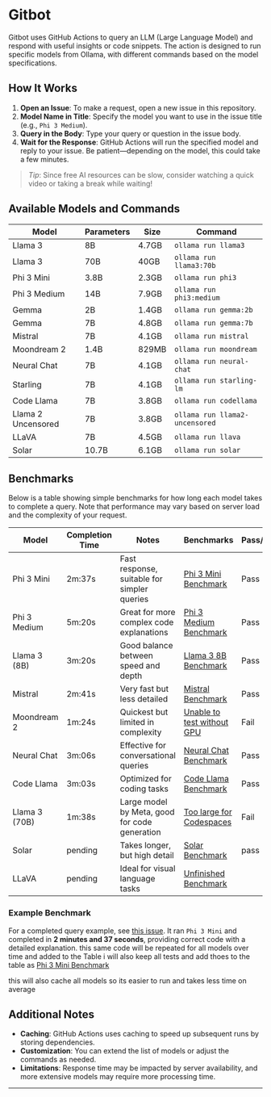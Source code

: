 # Gitbot

Gitbot uses GitHub Actions to query an LLM (Large Language Model) and respond with useful insights or code snippets. The action is designed to run specific models from Ollama, with different commands based on the model specifications.

## How It Works
1. **Open an Issue**: To make a request, open a new issue in this repository.
2. **Model Name in Title**: Specify the model you want to use in the issue title (e.g., `Phi 3 Medium`).
3. **Query in the Body**: Type your query or question in the issue body.
4. **Wait for the Response**: GitHub Actions will run the specified model and reply to your issue. Be patient—depending on the model, this could take a few minutes.

> *Tip*: Since free AI resources can be slow, consider watching a quick video or taking a break while waiting!

## Available Models and Commands
| Model                  | Parameters | Size   | Command                       |
|------------------------|------------|--------|-------------------------------|
| Llama 3                | 8B         | 4.7GB  | `ollama run llama3`          |
| Llama 3                | 70B        | 40GB   | `ollama run llama3:70b`      |
| Phi 3 Mini             | 3.8B       | 2.3GB  | `ollama run phi3`            |
| Phi 3 Medium           | 14B        | 7.9GB  | `ollama run phi3:medium`     |
| Gemma                  | 2B         | 1.4GB  | `ollama run gemma:2b`        |
| Gemma                  | 7B         | 4.8GB  | `ollama run gemma:7b`        |
| Mistral                | 7B         | 4.1GB  | `ollama run mistral`         |
| Moondream 2            | 1.4B       | 829MB  | `ollama run moondream`       |
| Neural Chat            | 7B         | 4.1GB  | `ollama run neural-chat`     |
| Starling               | 7B         | 4.1GB  | `ollama run starling-lm`     |
| Code Llama             | 7B         | 3.8GB  | `ollama run codellama`       |
| Llama 2 Uncensored     | 7B         | 3.8GB  | `ollama run llama2-uncensored` |
| LLaVA                  | 7B         | 4.5GB  | `ollama run llava`           |
| Solar                  | 10.7B      | 6.1GB  | `ollama run solar`           |

## Benchmarks
Below is a table showing simple benchmarks for how long each model takes to complete a query. Note that performance may vary based on server load and the complexity of your request.

| Model                  | Completion Time | Notes                                        | Benchmarks                                      | Pass/Fail |
|------------------------|------------------|----------------------------------------------|------------------------------------------------|-----------|
| Phi 3 Mini             | 2m:37s           | Fast response, suitable for simpler queries  | [Phi 3 Mini Benchmark](https://github.com/unaveragetech/Gitbot/issues/17) | Pass      |
| Phi 3 Medium           | 5m:20s           | Great for more complex code explanations     | [Phi 3 Medium Benchmark](https://github.com/unaveragetech/Gitbot/issues/18) | Pass      |
| Llama 3 (8B)          | 3m:20s           | Good balance between speed and depth         | [Llama 3 8B Benchmark](https://github.com/unaveragetech/Gitbot/issues/19) | Pass      |
| Mistral                | 2m:41s           | Very fast but less detailed                  | [Mistral Benchmark](https://github.com/unaveragetech/Gitbot/issues/20) | Pass      |
| Moondream 2            | 1m:24s           | Quickest but limited in complexity           | [Unable to test without GPU](https://github.com/unaveragetech/Gitbot/issues/21) | Fail      |
| Neural Chat            | 3m:06s           | Effective for conversational queries         | [Neural Chat Benchmark](https://github.com/unaveragetech/Gitbot/issues/22) | Pass      |
| Code Llama             | 3m:03s           | Optimized for coding tasks                   | [Code Llama Benchmark](https://github.com/unaveragetech/Gitbot/issues/23) | Pass      |
| Llama 3 (70B)         | 1m:38s           | Large model by Meta, good for code generation | [Too large for Codespaces](https://github.com/unaveragetech/Gitbot/issues/25) | Fail      |
| Solar                  | pending          | Takes longer, but high detail                | [Solar Benchmark](https://github.com/unaveragetech/Gitbot/issues/26)   |   pass        |
| LLaVA                  | pending          | Ideal for visual language tasks              | [Unfinished Benchmark](Undone_benchmark.md)   |           |


### Example Benchmark
For a completed query example, see [this issue](https://github.com/unaveragetech/Gitbot/issues/17). It ran `Phi 3 Mini` and completed in **2 minutes and 37 seconds**, providing correct code with a detailed explanation. this same code will be repeated for all models over time and added to the Table i will also keep all tests and add thoes to the table as 
[Phi 3 Mini Benchmark](https://github.com/unaveragetech/Gitbot/issues/17)

this will also cache all models so its easier to run and takes less time on average 

## Additional Notes
- **Caching**: GitHub Actions uses caching to speed up subsequent runs by storing dependencies.
- **Customization**: You can extend the list of models or adjust the commands as needed.
- **Limitations**: Response time may be impacted by server availability, and more extensive models may require more processing time.

---
